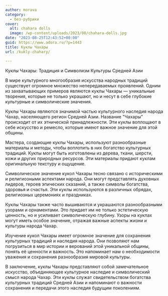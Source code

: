 ```yaml
---
author: morava
category:
  - без-рубрики
cover:
  alt: chahara dolls
  image: /wp-content/uploads/2023/08/chahara-dolls.jpg
date: "2023-08-25T12:43:52+00:00"
guid: https://www.adora.ru/?p=1443
title: Куклы Чахары
url: /kukly-chahary/

---
```

Куклы Чахары: Традиция и Символизм Культуры Средней Азии

В мире культурного многообразия искусства народных традиций существует огромное множество непередаваемых проявлений. Одним из захватывающих примеров являются куклы Чахары — уникальные творения, которые не только украшают, но и несут в себе глубокие культурные и символические значения.

Куклы Чахары являются значимой частью культурного наследия народа Чахар, населяющего регион Средней Азии. Название "Чахары" происходит от их этнической принадлежности. Эти куклы воплощают в себе искусство и ремесло, которые имеют важное значение для этой общины.

Мастера, создающие куклы Чахары, используют разнообразные материалы и методы, чтобы воплотить в них богатство культурных традиций. Куклы могут быть изготовлены из дерева, ткани, шерсти, кожи и других природных ресурсов. Эти материалы придают куклам оригинальную текстуру и ощущение.

Символическое значение кукол Чахары тесно связано с историческими и религиозными аспектами народа. Они могут представлять духовных лидеров, героев эпических сказаний, а также символы богатства, здоровья и счастья. Эти куклы используются в различных обрядах, религиозных церемониях и праздниках.

Куклы Чахары также часто вышиваются и украшаются разнообразными узорами и орнаментами. Это придает им не только эстетическую ценность, но и усиливает символическую глубину. Узоры на куклах могут иметь особое значение, отражая важные аспекты жизни и культуры народа Чахар.

Изучение кукол Чахары имеет огромное значение для сохранения культурных традиций и наследия народа. Они позволяют нам погрузиться в мир истории и верований этой уникальной общины, понять её ценности и важность. Это напоминает нам о необходимости уважения и сохранения разнообразия мировой культуры.

В заключение, куклы Чахары представляют собой замечательное искусство, объединяющее культурное наследие и символический смысл народа Чахар. Эти куклы служат свидетельством богатства культурных традиций Средней Азии и напоминают о важности сохранения и передачи этого наследия будущим поколениям.
